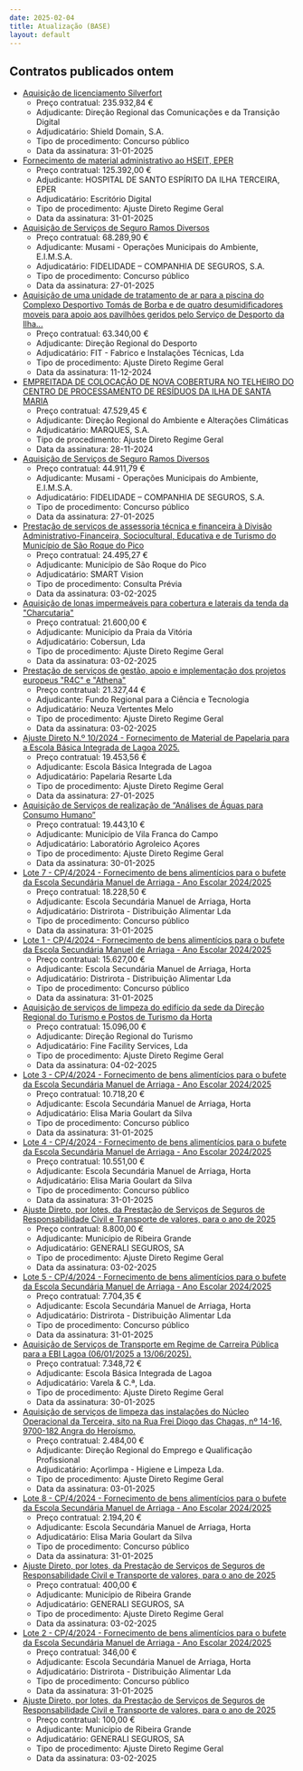 ```yaml
---
date: 2025-02-04
title: Atualização (BASE)
layout: default
---
```

## Contratos publicados ontem

* [Aquisição de licenciamento Silverfort](https://www.base.gov.pt/Base4/pt/detalhe/?type=contratos&id=11203836)
  * Preço contratual: 235.932,84 €
  * Adjudicante: Direção Regional das Comunicações e da Transição Digital
  * Adjudicatário: Shield Domain, S.A.
  * Tipo de procedimento: Concurso público
  * Data da assinatura: 31-01-2025
* [Fornecimento de material administrativo ao HSEIT, EPER](https://www.base.gov.pt/Base4/pt/detalhe/?type=contratos&id=11204036)
  * Preço contratual: 125.392,00 €
  * Adjudicante: HOSPITAL DE SANTO ESPÍRITO DA ILHA TERCEIRA, EPER
  * Adjudicatário: Escritório Digital
  * Tipo de procedimento: Ajuste Direto Regime Geral
  * Data da assinatura: 31-01-2025
* [Aquisição de Serviços de Seguro Ramos Diversos](https://www.base.gov.pt/Base4/pt/detalhe/?type=contratos&id=11204000)
  * Preço contratual: 68.289,90 €
  * Adjudicante: Musami - Operações Municipais do Ambiente, E.I.M.S.A.
  * Adjudicatário: FIDELIDADE – COMPANHIA DE SEGUROS, S.A.
  * Tipo de procedimento: Concurso público
  * Data da assinatura: 27-01-2025
* [Aquisição de uma unidade de tratamento de ar para a piscina do Complexo Desportivo Tomás de Borba e de quatro desumidificadores moveis para apoio aos pavilhões geridos pelo Serviço de Desporto da Ilha...](https://www.base.gov.pt/Base4/pt/detalhe/?type=contratos&id=11203993)
  * Preço contratual: 63.340,00 €
  * Adjudicante: Direção Regional do Desporto
  * Adjudicatário: FIT - Fabrico e Instalações Técnicas, Lda
  * Tipo de procedimento: Ajuste Direto Regime Geral
  * Data da assinatura: 11-12-2024
* [EMPREITADA DE COLOCAÇÃO DE NOVA COBERTURA NO TELHEIRO DO CENTRO DE PROCESSAMENTO DE RESÍDUOS DA ILHA DE SANTA MARIA](https://www.base.gov.pt/Base4/pt/detalhe/?type=contratos&id=11204511)
  * Preço contratual: 47.529,45 €
  * Adjudicante: Direção Regional do Ambiente e Alterações Climáticas
  * Adjudicatário: MARQUES, S.A.
  * Tipo de procedimento: Ajuste Direto Regime Geral
  * Data da assinatura: 28-11-2024
* [Aquisição de Serviços de Seguro Ramos Diversos](https://www.base.gov.pt/Base4/pt/detalhe/?type=contratos&id=11204024)
  * Preço contratual: 44.911,79 €
  * Adjudicante: Musami - Operações Municipais do Ambiente, E.I.M.S.A.
  * Adjudicatário: FIDELIDADE – COMPANHIA DE SEGUROS, S.A.
  * Tipo de procedimento: Concurso público
  * Data da assinatura: 27-01-2025
* [Prestação de serviços de assessoria técnica e financeira à Divisão Administrativo-Financeira, Sociocultural, Educativa e de Turismo do Município de São Roque do Pico](https://www.base.gov.pt/Base4/pt/detalhe/?type=contratos&id=11204560)
  * Preço contratual: 24.495,27 €
  * Adjudicante: Município de São Roque do Pico
  * Adjudicatário: SMART Vision
  * Tipo de procedimento: Consulta Prévia
  * Data da assinatura: 03-02-2025
* [Aquisição de lonas impermeáveis para cobertura e laterais da tenda da "Charcutaria"](https://www.base.gov.pt/Base4/pt/detalhe/?type=contratos&id=11205266)
  * Preço contratual: 21.600,00 €
  * Adjudicante: Município da Praia da Vitória
  * Adjudicatário: Cobersun, Lda
  * Tipo de procedimento: Ajuste Direto Regime Geral
  * Data da assinatura: 03-02-2025
* [Prestação de serviços de gestão, apoio e implementação dos projetos europeus "R4C" e "Athena"](https://www.base.gov.pt/Base4/pt/detalhe/?type=contratos&id=11204142)
  * Preço contratual: 21.327,44 €
  * Adjudicante: Fundo Regional para a Ciência e Tecnologia
  * Adjudicatário: Neuza Vertentes Melo
  * Tipo de procedimento: Ajuste Direto Regime Geral
  * Data da assinatura: 03-02-2025
* [Ajuste Direto N.º 10/2024 - Fornecimento de Material de Papelaria para a Escola Básica Integrada de Lagoa 2025.](https://www.base.gov.pt/Base4/pt/detalhe/?type=contratos&id=11205902)
  * Preço contratual: 19.453,56 €
  * Adjudicante: Escola Básica Integrada de Lagoa
  * Adjudicatário: Papelaria Resarte Lda
  * Tipo de procedimento: Ajuste Direto Regime Geral
  * Data da assinatura: 27-01-2025
* [Aquisição de Serviços de realização de “Análises de Águas para Consumo Humano”](https://www.base.gov.pt/Base4/pt/detalhe/?type=contratos&id=11208455)
  * Preço contratual: 19.443,10 €
  * Adjudicante: Município de Vila Franca do Campo
  * Adjudicatário: Laboratório Agroleico Açores
  * Tipo de procedimento: Ajuste Direto Regime Geral
  * Data da assinatura: 30-01-2025
* [Lote 7 - CP/4/2024 - Fornecimento de bens alimentícios para o bufete da Escola Secundária Manuel de Arriaga - Ano Escolar 2024/2025](https://www.base.gov.pt/Base4/pt/detalhe/?type=contratos&id=11206813)
  * Preço contratual: 18.228,50 €
  * Adjudicante: Escola Secundária Manuel de Arriaga, Horta
  * Adjudicatário: Distrirota - Distribuição Alimentar Lda
  * Tipo de procedimento: Concurso público
  * Data da assinatura: 31-01-2025
* [Lote 1 - CP/4/2024 - Fornecimento de bens alimentícios para o bufete da Escola Secundária Manuel de Arriaga - Ano Escolar 2024/2025](https://www.base.gov.pt/Base4/pt/detalhe/?type=contratos&id=11205355)
  * Preço contratual: 15.627,00 €
  * Adjudicante: Escola Secundária Manuel de Arriaga, Horta
  * Adjudicatário: Distrirota - Distribuição Alimentar Lda
  * Tipo de procedimento: Concurso público
  * Data da assinatura: 31-01-2025
* [Aquisição de serviços de limpeza do edifício da sede da Direção Regional do Turismo e Postos de Turismo da Horta](https://www.base.gov.pt/Base4/pt/detalhe/?type=contratos&id=11208394)
  * Preço contratual: 15.096,00 €
  * Adjudicante: Direção Regional do Turismo
  * Adjudicatário: Fine Facility Services, Lda
  * Tipo de procedimento: Ajuste Direto Regime Geral
  * Data da assinatura: 04-02-2025
* [Lote 3 - CP/4/2024 - Fornecimento de bens alimentícios para o bufete da Escola Secundária Manuel de Arriaga - Ano Escolar 2024/2025](https://www.base.gov.pt/Base4/pt/detalhe/?type=contratos&id=11207964)
  * Preço contratual: 10.718,20 €
  * Adjudicante: Escola Secundária Manuel de Arriaga, Horta
  * Adjudicatário: Elisa Maria Goulart da Silva
  * Tipo de procedimento: Concurso público
  * Data da assinatura: 31-01-2025
* [Lote 4 - CP/4/2024 - Fornecimento de bens alimentícios para o bufete da Escola Secundária Manuel de Arriaga - Ano Escolar 2024/2025](https://www.base.gov.pt/Base4/pt/detalhe/?type=contratos&id=11208251)
  * Preço contratual: 10.551,00 €
  * Adjudicante: Escola Secundária Manuel de Arriaga, Horta
  * Adjudicatário: Elisa Maria Goulart da Silva
  * Tipo de procedimento: Concurso público
  * Data da assinatura: 31-01-2025
* [Ajuste Direto, por lotes, da Prestação de Serviços de Seguros de Responsabilidade Civil e Transporte de valores, para o ano de 2025](https://www.base.gov.pt/Base4/pt/detalhe/?type=contratos&id=11203945)
  * Preço contratual: 8.800,00 €
  * Adjudicante: Município de Ribeira Grande
  * Adjudicatário: GENERALI SEGUROS, SA
  * Tipo de procedimento: Ajuste Direto Regime Geral
  * Data da assinatura: 03-02-2025
* [Lote 5 - CP/4/2024 - Fornecimento de bens alimentícios para o bufete da Escola Secundária Manuel de Arriaga - Ano Escolar 2024/2025](https://www.base.gov.pt/Base4/pt/detalhe/?type=contratos&id=11206518)
  * Preço contratual: 7.704,35 €
  * Adjudicante: Escola Secundária Manuel de Arriaga, Horta
  * Adjudicatário: Distrirota - Distribuição Alimentar Lda
  * Tipo de procedimento: Concurso público
  * Data da assinatura: 31-01-2025
* [Aquisição de Serviços de Transporte em Regime de Carreira Pública para a EBI Lagoa (06/01/2025 a 13/06/2025).](https://www.base.gov.pt/Base4/pt/detalhe/?type=contratos&id=11204063)
  * Preço contratual: 7.348,72 €
  * Adjudicante: Escola Básica Integrada de Lagoa
  * Adjudicatário: Varela & C.ª, Lda.
  * Tipo de procedimento: Ajuste Direto Regime Geral
  * Data da assinatura: 30-01-2025
* [Aquisição de serviços de limpeza das instalações do Núcleo Operacional da Terceira, sito na Rua Frei Diogo das Chagas, nº 14-16, 9700-182 Angra do Heroísmo.](https://www.base.gov.pt/Base4/pt/detalhe/?type=contratos&id=11204373)
  * Preço contratual: 2.484,00 €
  * Adjudicante: Direção Regional do Emprego e Qualificação Profissional
  * Adjudicatário: Açorlimpa - Higiene e Limpeza Lda.
  * Tipo de procedimento: Ajuste Direto Regime Geral
  * Data da assinatura: 03-01-2025
* [Lote 8 - CP/4/2024 - Fornecimento de bens alimentícios para o bufete da Escola Secundária Manuel de Arriaga - Ano Escolar 2024/2025](https://www.base.gov.pt/Base4/pt/detalhe/?type=contratos&id=11208350)
  * Preço contratual: 2.194,20 €
  * Adjudicante: Escola Secundária Manuel de Arriaga, Horta
  * Adjudicatário: Elisa Maria Goulart da Silva
  * Tipo de procedimento: Concurso público
  * Data da assinatura: 31-01-2025
* [Ajuste Direto, por lotes, da Prestação de Serviços de Seguros de Responsabilidade Civil e Transporte de valores, para o ano de 2025](https://www.base.gov.pt/Base4/pt/detalhe/?type=contratos&id=11204478)
  * Preço contratual: 400,00 €
  * Adjudicante: Município de Ribeira Grande
  * Adjudicatário: GENERALI SEGUROS, SA
  * Tipo de procedimento: Ajuste Direto Regime Geral
  * Data da assinatura: 03-02-2025
* [Lote 2 - CP/4/2024 - Fornecimento de bens alimentícios para o bufete da Escola Secundária Manuel de Arriaga - Ano Escolar 2024/2025](https://www.base.gov.pt/Base4/pt/detalhe/?type=contratos&id=11206227)
  * Preço contratual: 346,00 €
  * Adjudicante: Escola Secundária Manuel de Arriaga, Horta
  * Adjudicatário: Distrirota - Distribuição Alimentar Lda
  * Tipo de procedimento: Concurso público
  * Data da assinatura: 31-01-2025
* [Ajuste Direto, por lotes, da Prestação de Serviços de Seguros de Responsabilidade Civil e Transporte de valores, para o ano de 2025](https://www.base.gov.pt/Base4/pt/detalhe/?type=contratos&id=11204487)
  * Preço contratual: 100,00 €
  * Adjudicante: Município de Ribeira Grande
  * Adjudicatário: GENERALI SEGUROS, SA
  * Tipo de procedimento: Ajuste Direto Regime Geral
  * Data da assinatura: 03-02-2025

